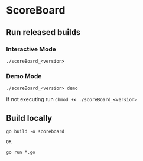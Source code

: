 # ScoreBoard

## Run released builds
### Interactive Mode 
    ./scoreBoard_<version>

### Demo Mode 
    ./scoreBoard_<version> demo

If not executing run ```chmod +x ./scoreBoard_<version>```

## Build locally
    go build -o scoreboard
    
    OR
    
    go run *.go
